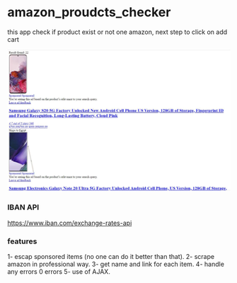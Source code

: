 # amazon_proudcts_checker
this app check if product exist or not one amazon, next step to click on add cart 

<img src='result_found.JPG'>


### IBAN API 

https://www.iban.com/exchange-rates-api


### features

1- escap sponsored items (no one can do it better than that).
2- scrape amazon in professional way.
3- get name and link for each item.
4- handle any errors 0 errors
5- use of AJAX.
